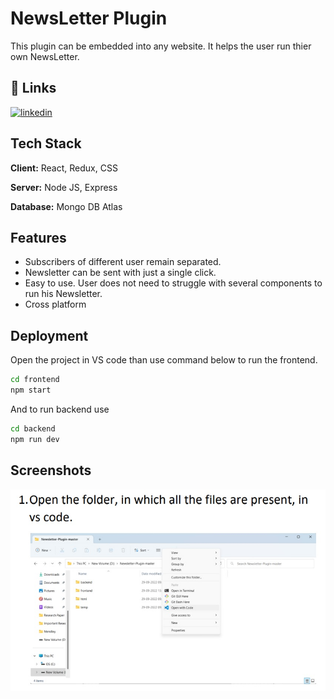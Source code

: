 
# NewsLetter Plugin

This plugin can be embedded into any website. It helps the user run thier own NewsLetter.

## 🔗 Links
[![linkedin](https://img.shields.io/badge/linkedin-0A66C2?style=for-the-badge&logo=linkedin&logoColor=white)](https://www.linkedin.com/in/vijay-chaurasia/)

## Tech Stack

**Client:** React, Redux, CSS

**Server:** Node JS, Express

**Database:** Mongo DB Atlas

## Features

- Subscribers of different user remain separated.
- Newsletter can be sent with just a single click.
- Easy to use. User does not need to struggle with several components to run his Newsletter.
- Cross platform

##  Deployment
Open the project in VS code than use command below to run the frontend.
``` bash
cd frontend
npm start
```
And to run backend use
``` bash
cd backend
npm run dev
```

## Screenshots

![App Screenshot](Screenshots/Image1.jpg)
